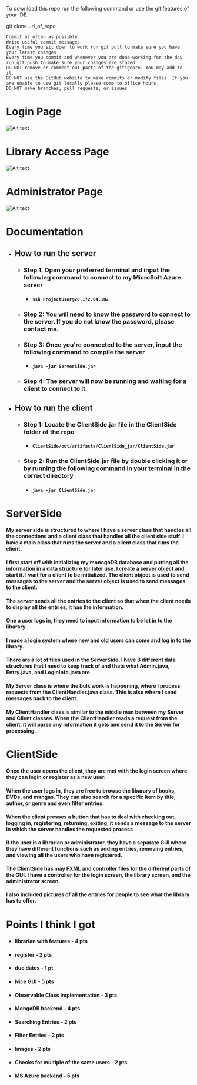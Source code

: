 To download this repo run the following command or use the git features of your IDE.

git clone url_of_repo

    Commit as often as possible
    Write useful commit messages
    Every time you sit down to work run git pull to make sure you have your latest changes
    Every time you commit and whenever you are done working for the day run git push to make sure your changes are stored
    DO NOT remove or comment out parts of the gitignore. You may add to it.
    DO NOT use the GitHub website to make commits or modify files. If you are unable to use git locally please come to office hours
    DO NOT make branches, pull requests, or issues

# Login Page
![Alt text](pictures/LoginPage.png "ClientSide")

# Library Access Page

![Alt text](pictures/LibraryAccess.png "LibraryAccess")

# Administrator Page

![Alt text](pictures/AdminPage.png "AdminPage")

# Documentation
- ## **How to run the server**

    - ### **Step 1:** Open your preferred terminal and input the following command to connect to my MicroSoft Azure server

        - #### `ssh ProjectUser@20.172.64.102`
    - ### **Step 2:** You will need to know the password to connect to the server. If you do not know the password, please contact me.

    - ### **Step 3:** Once you're connected to the server, input the following command to compile the server

        - #### `java -jar ServerSide.jar`

    - ### **Step 4:**  The server will now be running and waiting for a client to connect to it.
 
- ## **How to run the client**
  - ### **Step 1:** Locate the ClientSide.jar file in the ClientSide folder of the repo
    - #### `ClientSide/out/artifacts/ClientSide_jar/ClientSide.jar`

  - ### **Step 2:** Run the ClientSide.jar file by double clicking it or by running the following command in your terminal in the correct directory
    - #### `java -jar ClientSide.jar`
# ServerSide

#### My server side is structured to where I have a server class that handles all the connections and a client class that handles all the client side stuff. I have a main class that runs the server and a client class that runs the client.

#### I first start off with initializing my monogoDB database and putting all the information in a data structure for later use. I create a server object and start it. I wait for a client to be initialized. The client object is used to send messages to the server and the server object is used to send messages to the client. 

#### The server sends all the entries to the client so that when the client needs to display all the entries, it has the information.

#### One a user logs in, they need to input information to be let in to the libarary.

#### I made a login system where new and old users can come and log in to the library.

#### There are a lot of files used in the ServerSide. I have 3 different data structures that I need to keep track of and thats what Admin.java, Entry.java, and LoginInfo.java are.

#### My Server class is where the bulk work is happening, where I process requests from the ClientHandler.java class. This is also where I send messages back to the client.

#### My ClientHandler class is similar to the middle man between my Server and Client classes. When the ClientHandler reads a request from the client, it will parse any information it gets and send it to the Server for processing.

# ClientSide

#### Once the user opens the client, they are met with the login screen where they can login or register as a new user.
#### When the user logs in, they are free to browse the libarary of books, DVDs, and mangas. They can also search for a specific item by title, author, or genre and even filter entries. 
#### When the client presses a button that has to deal with checking out, logging in, registering, returning, exiting, it sends a message to the server in which the server handles the requested process
#### if the user is a librarian or administrator, they have a separate GUI where they have different functions such as adding entries, removing entries, and viewing all the users who have registered.
#### The ClientSide has may FXML and controller files for the different parts of the GUI. I have a controller for the login screen, the library screen, and the administrator screen. 
#### I also included pictures of all the entries for people to see what the library has to offer.

# Points I think I got
- #### **librarian with features - 4 pts**
- #### **register - 2 pts**
- #### **due dates - 1 pt**
- #### **Nice GUI - 5 pts**
- #### **Observable Class Implementation - 3 pts**
- #### **MongoDB backend - 4 pts**
- #### **Searching Entries - 2 pts**
- #### **Filter Entries - 2 pts**
- #### **Images - 2 pts**
- #### **Checks for multiple of the same users - 2 pts**
- #### **MS Azure backend - 5 pts**







